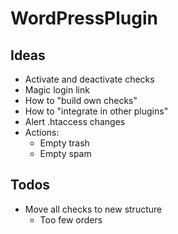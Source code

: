 # WordPressPlugin

## Ideas

- Activate and deactivate checks
- Magic login link
- How to "build own checks"
- How to "integrate in other plugins"
- Alert .htaccess changes
- Actions:
  - Empty trash
  - Empty spam

## Todos

- Move all checks to new structure
  - Too few orders
